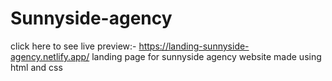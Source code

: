 # Sunnyside-agency
click here to see live preview:- https://landing-sunnyside-agency.netlify.app/
 landing page for sunnyside agency website made using html and css
